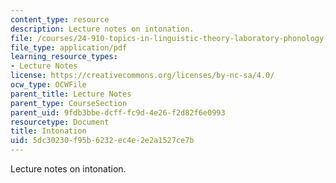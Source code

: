 ```yaml
---
content_type: resource
description: Lecture notes on intonation.
file: /courses/24-910-topics-in-linguistic-theory-laboratory-phonology-spring-2007/5dc30230f95b6232ec4e2e2a1527ce7b_lec7_intonation.pdf
file_type: application/pdf
learning_resource_types:
- Lecture Notes
license: https://creativecommons.org/licenses/by-nc-sa/4.0/
ocw_type: OCWFile
parent_title: Lecture Notes
parent_type: CourseSection
parent_uid: 9fdb3bbe-dcff-fc9d-4e26-f2d82f6e0993
resourcetype: Document
title: Intonation
uid: 5dc30230-f95b-6232-ec4e-2e2a1527ce7b
---
```

Lecture notes on intonation.